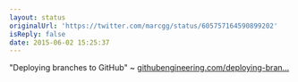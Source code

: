 ```yaml
---
layout: status
originalUrl: 'https://twitter.com/marcgg/status/605757164590899202'
isReply: false
date: 2015-06-02 15:25:37
---
```


"Deploying branches to GitHub" ~ [githubengineering.com/deploying-bran…](http://githubengineering.com/deploying-branches-to-github-com/)
